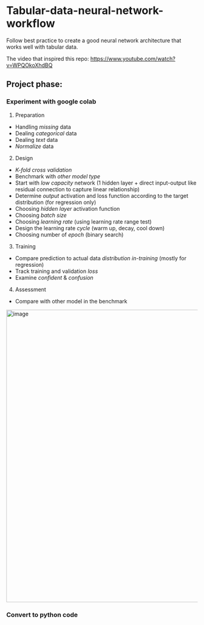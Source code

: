 # Tabular-data-neural-network-workflow
Follow best practice to create a good neural network architecture that works well with tabular data.

The video that inspired this repo: https://www.youtube.com/watch?v=WPQOkoXhdBQ

## Project phase:
###  Experiment with google colab
1. Preparation
- Handling *missing* data
- Dealing *categorical* data
- Dealing *text* data
- *Normalize* data

2. Design
- *K-fold cross validation*
- Benchmark with *other model type*
- Start with *low capacity* network (1 hidden layer + direct input-output like residual connection to capture linear relationship)
- Determine *output* activation and loss function according to the target distribution (for regression only)
- Choosing *hidden layer* activation function
- Choosing *batch size*
- Choosing *learning rate* (using learning rate range test)
- Design the learning rate *cycle* (warm up, decay, cool down)
- Choosing number of *epoch* (binary search)
3. Training
- Compare prediction to actual data *distribution* *in-training* (mostly for regression)
- Track training and validation *loss*
- Examine *confident* & *confusion*
4. Assessment
- Compare with other model in the benchmark
 <img width="1882" height="768" alt="image" src="https://github.com/user-attachments/assets/ecafee3f-7969-400c-af0e-2847098c2619" />


### Convert to python code
